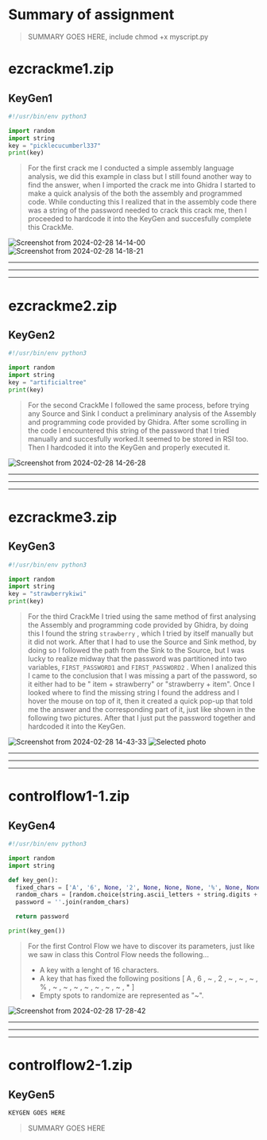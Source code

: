 # Summary of assignment
> SUMMARY GOES HERE, include chmod +x myscript.py

# ezcrackme1.zip

## KeyGen1
```python
#!/usr/bin/env python3

import random
import string
key = "picklecucumberl337"
print(key)
```
> For the first crack me I conducted a simple assembly language analysis, we did this example in class but I still found another way to find the answer, when I imported the crack me into Ghidra I started to make a quick analysis of the both the assembly and programmed code. While conducting this I realized that in the assembly code there was a string of the password needed to crack this crack me, then I proceeded to hardcode it into the KeyGen and succesfully complete this CrackMe.

![Screenshot from 2024-02-28 14-14-00](https://github.com/erickn02/CS479-579-Reverse-Engineering-at-NMSU/assets/111537523/fc6920e8-fb36-4d85-91a8-4dfe075b78fd)
![Screenshot from 2024-02-28 14-18-21](https://github.com/erickn02/CS479-579-Reverse-Engineering-at-NMSU/assets/111537523/f2176ed0-93ba-4cbb-a2da-044f73e10c50)


---
---
---
# ezcrackme2.zip

## KeyGen2
```python
#!/usr/bin/env python3

import random
import string
key = "artificialtree"
print(key)
```
> For the second CrackMe I followed the same process, before trying any Source and Sink I conduct a preliminary analysis of the Assembly and programming code provided by Ghidra. After some scrolling in the code I encountered this string of the password that I tried manually and succesfully worked.It seemed to be stored in RSI too. Then I hardcoded it into the KeyGen and properly executed it.

![Screenshot from 2024-02-28 14-26-28](https://github.com/erickn02/CS479-579-Reverse-Engineering-at-NMSU/assets/111537523/c632c58e-8f5a-422d-b228-8c9fa165e25c)


---
---
---
# ezcrackme3.zip

## KeyGen3
```python
#!/usr/bin/env python3

import random
import string
key = "strawberrykiwi"
print(key)
```

> For the third CrackMe I tried using the same method of first analysing the Assembly and programming code provided by Ghidra, by doing this I found the string ```strawberry``` , which I tried by itself manually but it did not work. After that I had to use the Source and Sink method, by doing so I followed the path from the Sink to the Source, but I was lucky to realize midway that the password was partitioned into two variables, ```FIRST_PASSWORD1``` and ```FIRST_PASSWORD2``` . When I analized this I came to the conclusion that I was missing a part of the password, so it either had to be " item + strawberry" or "strawberry + item". Once I looked where to find the missing string I found the address and I hover the mouse on top of it, then it created a quick pop-up that told me the answer and the corresponding part of it, just like shown in the following two pictures. After that I just put the password together and hardcoded it into the KeyGen.

![Screenshot from 2024-02-28 14-43-33](https://github.com/erickn02/CS479-579-Reverse-Engineering-at-NMSU/assets/111537523/a28e1ae4-890d-4ac3-81eb-b8d90d0160aa)
![Selected photo](https://github.com/erickn02/CS479-579-Reverse-Engineering-at-NMSU/assets/111537523/2f6460d2-21e5-4108-9c1a-952a5e8bce75)



---
---
---
# controlflow1-1.zip

## KeyGen4
```python
#!/usr/bin/env python3

import random
import string

def key_gen():
  fixed_chars = ['A', '6', None, '2', None, None, None, '%', None, None, None, None, None, None, None, '*']
  random_chars = [random.choice(string.ascii_letters + string.digits + string.punctuation) if char is None else char for char in fixed_chars]
  password = ''.join(random_chars)

  return password

print(key_gen())
```
> For the first Control Flow we have to discover its parameters, just like we saw in class this Control Flow needs the following...
> * A key with a lenght of 16 characters.
> * A key that has fixed the following positions [ A , 6 , ~ , 2 , ~ , ~ , ~ , % , ~ , ~ , ~ , ~ , ~ , ~ , ~ , * ]
> * Empty spots to randomize are represented as "~".

![Screenshot from 2024-02-28 17-28-42](https://github.com/erickn02/CS479-579-Reverse-Engineering-at-NMSU/assets/111537523/03fbc19a-e17f-487e-8131-cfd84e1502c9)


---
---
---
# controlflow2-1.zip

## KeyGen5
```python
KEYGEN GOES HERE
```
> SUMMARY GOES HERE

